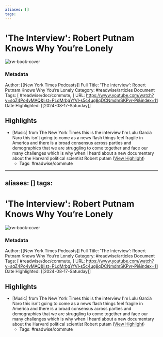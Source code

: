 ```yaml
---
aliases: []
tags:
---
```

# 'The Interview': Robert Putnam Knows Why You’re Lonely

![rw-book-cover](https://i.ytimg.com/vi/sqZ4Po4vMAQ/hqdefault.jpg?sqp=-oaymwE9CNACELwBSFryq4qpAy8IARUAAAAAGAElAADIQj0AgKJDeAHwAQH4AbYIgALeBIoCDAgAEAEYZSBlKGUwDw==&rs=AOn4CLC2VyzHkjBOjLsjW8xa4JO9JcAA1Q)
### Metadata
Author: [[New York Times Podcasts]]
Full Title: 'The Interview': Robert Putnam Knows Why You’re Lonely
Category: #readwise/articles
Document Tags: [ #readwise/doc/commute, ]
URL: https://www.youtube.com/watch?v=sqZ4Po4vMAQ&list=PLdMrbgYfVl-s5c4ug8qDCNmdmSKPvr-Pi&index=11
Date Highlighted: [[2024-08-17-Saturday]]

## Highlights
- [Music] from The New York Times this is the interview I'm Lulu Garcia Naro this isn't going to come as a news flash things feel fragile in America and there is a broad consensus across parties and demographics that we are struggling to come together and face our many challenges which is why when I heard about a new documentary about the Harvard political scientist Robert putam ([View Highlight](https://read.readwise.io/read/01j5ge0ewkpxnpxq2avmyx5rqv))
    - Tags: #readwise/commute 
---
aliases: []
tags:
---
# 'The Interview': Robert Putnam Knows Why You’re Lonely

![rw-book-cover](https://i.ytimg.com/vi/sqZ4Po4vMAQ/hqdefault.jpg?sqp=-oaymwE9CNACELwBSFryq4qpAy8IARUAAAAAGAElAADIQj0AgKJDeAHwAQH4AbYIgALeBIoCDAgAEAEYZSBlKGUwDw==&rs=AOn4CLC2VyzHkjBOjLsjW8xa4JO9JcAA1Q)
### Metadata
Author: [[New York Times Podcasts]]
Full Title: 'The Interview': Robert Putnam Knows Why You’re Lonely
Category: #readwise/articles
Document Tags: [ #readwise/doc/commute, ]
URL: https://www.youtube.com/watch?v=sqZ4Po4vMAQ&list=PLdMrbgYfVl-s5c4ug8qDCNmdmSKPvr-Pi&index=11
Date Highlighted: [[2024-08-17-Saturday]]

## Highlights
- [Music] from The New York Times this is the interview I'm Lulu Garcia Naro this isn't going to come as a news flash things feel fragile in America and there is a broad consensus across parties and demographics that we are struggling to come together and face our many challenges which is why when I heard about a new documentary about the Harvard political scientist Robert putam ([View Highlight](https://read.readwise.io/read/01j5ge0ewkpxnpxq2avmyx5rqv))
    - Tags: #readwise/commute

